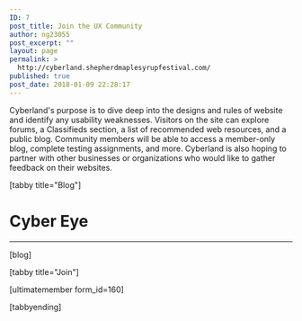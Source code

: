 ```yaml
---
ID: 7
post_title: Join the UX Community
author: ng23055
post_excerpt: ""
layout: page
permalink: >
  http://cyberland.shepherdmaplesyrupfestival.com/
published: true
post_date: 2018-01-09 22:28:17
---
```

Cyberland's purpose is to dive deep into the designs and rules of website and identify any usability weaknesses. Visitors on the site can explore forums, a Classifieds section, a list of recommended web resources, and a public blog. Community members will be able to access a member-only blog, complete testing assignments, and more. Cyberland is also hoping to partner with other businesses or organizations who would like to gather feedback on their websites.

[tabby title="Blog"]
<h1>Cyber Eye</h1>

<hr />

[blog]

[tabby title="Join"]

[ultimatemember form_id=160]

[tabbyending]